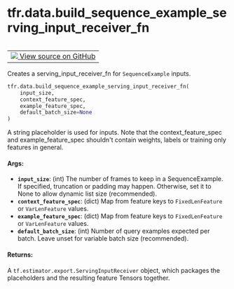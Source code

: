 <div itemscope itemtype="http://developers.google.com/ReferenceObject">
<meta itemprop="name" content="tfr.data.build_sequence_example_serving_input_receiver_fn" />
<meta itemprop="path" content="Stable" />
</div>

# tfr.data.build_sequence_example_serving_input_receiver_fn

<table class="tfo-notebook-buttons tfo-api" align="left">

<td>
  <a target="_blank" href="https://github.com/tensorflow/ranking/tree/master/tensorflow_ranking/python/data.py">
    <img src="https://www.tensorflow.org/images/GitHub-Mark-32px.png" />
    View source on GitHub
  </a>
</td></table>

Creates a serving_input_receiver_fn for `SequenceExample` inputs.

```python
tfr.data.build_sequence_example_serving_input_receiver_fn(
    input_size,
    context_feature_spec,
    example_feature_spec,
    default_batch_size=None
)
```

<!-- Placeholder for "Used in" -->

A string placeholder is used for inputs. Note that the context_feature_spec and
example_feature_spec shouldn't contain weights, labels or training only features
in general.

#### Args:

*   <b>`input_size`</b>: (int) The number of frames to keep in a
    SequenceExample. If specified, truncation or padding may happen. Otherwise,
    set it to None to allow dynamic list size (recommended).
*   <b>`context_feature_spec`</b>: (dict) Map from feature keys to
    `FixedLenFeature` or `VarLenFeature` values.
*   <b>`example_feature_spec`</b>: (dict) Map from feature keys to
    `FixedLenFeature` or `VarLenFeature` values.
*   <b>`default_batch_size`</b>: (int) Number of query examples expected per
    batch. Leave unset for variable batch size (recommended).

#### Returns:

A `tf.estimator.export.ServingInputReceiver` object, which packages the
placeholders and the resulting feature Tensors together.
